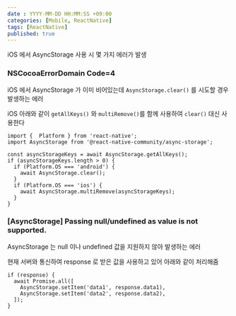 ```yaml
---
date : YYYY-MM-DD HH:MM:SS +09:00
categories: [Mobile, ReactNative]
tags: [ReactNative]
published: true
---
```


iOS 에서 AsyncStorage 사용 시 몇 가지 에러가 발생

### NSCocoaErrorDomain Code=4

iOS 에서 AsyncStorage 가 이미 비어있는데 
`AsyncStorage.clear()` 를 시도할 경우 발생하는 에러

iOS 아래와 같이 `getAllKeys()` 와 `multiRemove()`를 함께 사용하여 `clear()` 대신 사용한다

```tsx
import {  Platform } from 'react-native';
import AsyncStorage from '@react-native-community/async-storage';

const asyncStorageKeys = await AsyncStorage.getAllKeys();
if (asyncStorageKeys.length > 0) {
  if (Platform.OS === 'android') {
    await AsyncStorage.clear();
  }
  if (Platform.OS === 'ios') {
    await AsyncStorage.multiRemove(asyncStorageKeys);
  }
}
```


### \[AsyncStorage] Passing null/undefined as value is not supported.

AsyncStorage 는 null 이나 undefined 값을 지원하지 않아 발생하는 에러

현재 서버와 통신하여 response 로 받은 값을 
사용하고 있어 아래와 같이 처리해줌

```tsx
if (response) {
  await Promise.all([
    AsyncStorage.setItem('data1', response.data1),
    AsyncStorage.setItem('data2', response.data2),
  ]);
}

```